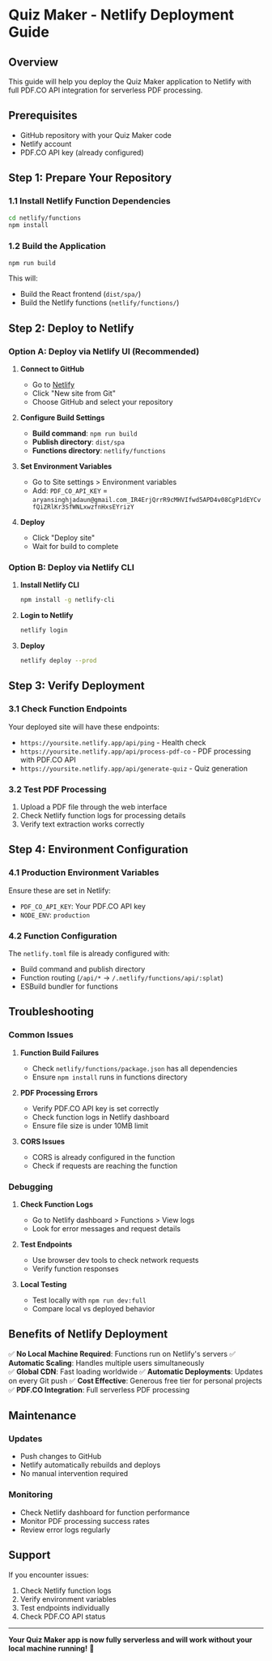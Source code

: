 # Quiz Maker - Netlify Deployment Guide

## Overview
This guide will help you deploy the Quiz Maker application to Netlify with full PDF.CO API integration for serverless PDF processing.

## Prerequisites
- GitHub repository with your Quiz Maker code
- Netlify account
- PDF.CO API key (already configured)

## Step 1: Prepare Your Repository

### 1.1 Install Netlify Function Dependencies
```bash
cd netlify/functions
npm install
```

### 1.2 Build the Application
```bash
npm run build
```

This will:
- Build the React frontend (`dist/spa/`)
- Build the Netlify functions (`netlify/functions/`)

## Step 2: Deploy to Netlify

### Option A: Deploy via Netlify UI (Recommended)

1. **Connect to GitHub**
   - Go to [Netlify](https://app.netlify.com/)
   - Click "New site from Git"
   - Choose GitHub and select your repository

2. **Configure Build Settings**
   - **Build command**: `npm run build`
   - **Publish directory**: `dist/spa`
   - **Functions directory**: `netlify/functions`

3. **Set Environment Variables**
   - Go to Site settings > Environment variables
   - Add: `PDF_CO_API_KEY` = `aryansinghjadaun@gmail.com_IR4ErjQrrR9cMHVIfwd5APD4v08CgP1dEYCvfQiZRlKr3SfWNLxwzfnHxsEYrizY`

4. **Deploy**
   - Click "Deploy site"
   - Wait for build to complete

### Option B: Deploy via Netlify CLI

1. **Install Netlify CLI**
   ```bash
   npm install -g netlify-cli
   ```

2. **Login to Netlify**
   ```bash
   netlify login
   ```

3. **Deploy**
   ```bash
   netlify deploy --prod
   ```

## Step 3: Verify Deployment

### 3.1 Check Function Endpoints
Your deployed site will have these endpoints:
- `https://yoursite.netlify.app/api/ping` - Health check
- `https://yoursite.netlify.app/api/process-pdf-co` - PDF processing with PDF.CO API
- `https://yoursite.netlify.app/api/generate-quiz` - Quiz generation

### 3.2 Test PDF Processing
1. Upload a PDF file through the web interface
2. Check Netlify function logs for processing details
3. Verify text extraction works correctly

## Step 4: Environment Configuration

### 4.1 Production Environment Variables
Ensure these are set in Netlify:
- `PDF_CO_API_KEY`: Your PDF.CO API key
- `NODE_ENV`: `production`

### 4.2 Function Configuration
The `netlify.toml` file is already configured with:
- Build command and publish directory
- Function routing (`/api/*` → `/.netlify/functions/api/:splat`)
- ESBuild bundler for functions

## Troubleshooting

### Common Issues

1. **Function Build Failures**
   - Check `netlify/functions/package.json` has all dependencies
   - Ensure `npm install` runs in functions directory

2. **PDF Processing Errors**
   - Verify PDF.CO API key is set correctly
   - Check function logs in Netlify dashboard
   - Ensure file size is under 10MB limit

3. **CORS Issues**
   - CORS is already configured in the function
   - Check if requests are reaching the function

### Debugging

1. **Check Function Logs**
   - Go to Netlify dashboard > Functions > View logs
   - Look for error messages and request details

2. **Test Endpoints**
   - Use browser dev tools to check network requests
   - Verify function responses

3. **Local Testing**
   - Test locally with `npm run dev:full`
   - Compare local vs deployed behavior

## Benefits of Netlify Deployment

✅ **No Local Machine Required**: Functions run on Netlify's servers
✅ **Automatic Scaling**: Handles multiple users simultaneously  
✅ **Global CDN**: Fast loading worldwide
✅ **Automatic Deployments**: Updates on every Git push
✅ **Cost Effective**: Generous free tier for personal projects
✅ **PDF.CO Integration**: Full serverless PDF processing

## Maintenance

### Updates
- Push changes to GitHub
- Netlify automatically rebuilds and deploys
- No manual intervention required

### Monitoring
- Check Netlify dashboard for function performance
- Monitor PDF processing success rates
- Review error logs regularly

## Support

If you encounter issues:
1. Check Netlify function logs
2. Verify environment variables
3. Test endpoints individually
4. Check PDF.CO API status

---

**Your Quiz Maker app is now fully serverless and will work without your local machine running!** 🚀
